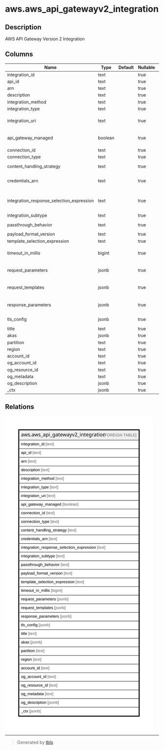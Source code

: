 # aws.aws_api_gatewayv2_integration

## Description

AWS API Gateway Version 2 Integration

## Columns

| Name | Type | Default | Nullable | Children | Parents | Comment |
| ---- | ---- | ------- | -------- | -------- | ------- | ------- |
| integration_id | text |  | true |  |  | Represents the identifier of an integration. |
| api_id | text |  | true |  |  | Represents the identifier of an API. |
| arn | text |  | true |  |  | The Amazon Resource Name (ARN) specifying the integration. |
| description | text |  | true |  |  | Represents the description of an integration. |
| integration_method | text |  | true |  |  | Specifies the integration's HTTP method type. |
| integration_type | text |  | true |  |  | Represents an API method integration type. |
| integration_uri | text |  | true |  |  | A string representation of a URI with a length between [1-2048]. For a Lambda integration, specify the URI of a Lambda function. For an HTTP integration, specify a fully-qualified URL. |
| api_gateway_managed | boolean |  | true |  |  | Specifies whether an integration is managed by API Gateway. If you created an API using using quick create, the resulting integration is managed by API Gateway. You can update a managed integration, but you can't delete it. |
| connection_id | text |  | true |  |  | The ID of the VPC link for a private integration. Supported only for HTTP APIs. |
| connection_type | text |  | true |  |  | Represents a connection type. |
| content_handling_strategy | text |  | true |  |  | Specifies how to handle response payload content type conversions. Supported only for WebSocket APIs. |
| credentials_arn | text |  | true |  |  | Specifies the credentials required for the integration, if any. For AWS integrations, three options are available. To specify an IAM Role for API Gateway to assume, use the role's Amazon Resource Name (ARN). |
| integration_response_selection_expression | text |  | true |  |  | An expression used to extract information at runtime. See Selection Expressions(https://docs.aws.amazon.com/apigateway/latest/developerguide/apigateway-websocket-api-selection-expressions.html#apigateway-websocket-api-apikey-selection-expressions for more information. |
| integration_subtype | text |  | true |  |  | A string with a length between [1-128]. |
| passthrough_behavior | text |  | true |  |  | Represents passthrough behavior for an integration response. Supported only for WebSocket APIs. |
| payload_format_version | text |  | true |  |  | Specifies the format of the payload sent to an integration. Required for HTTP APIs. |
| template_selection_expression | text |  | true |  |  | The template selection expression for the integration. Supported only for WebSocket APIs. |
| timeout_in_millis | bigint |  | true |  |  | Indicates custom timeout between 50 and 29,000 milliseconds for WebSocket APIs and between 50 and 30,000 milliseconds for HTTP APIs. The default timeout is 29 seconds for WebSocket APIs and 30 seconds for HTTP APIs. |
| request_parameters | jsonb |  | true |  |  | For HTTP API itegrations, without a specified integrationSubtype request parameters are a key-value map specifying how to transform HTTP requests before sending them to backend integrations. The key should follow the pattern <action>:<header|querystring|path>.<location>. The action can be append, overwrite or remove. For values, you can provide static values, or map request data, stage variables, or context variables that are evaluated at runtime. To learn more, see Transforming API requests and responses (https://docs.aws.amazon.com/apigateway/latest/developerguide/http-api-parameter-mapping.html). |
| request_templates | jsonb |  | true |  |  | Represents a map of Velocity templates that are applied on the request payload based on the value of the Content-Type header sent by the client. The content type value is the key in this map, and the template (as a String) is the value. Supported only for WebSocket APIs. |
| response_parameters | jsonb |  | true |  |  | API requests and responses (https://docs.aws.amazon.com/apigateway/latest/developerguide/http-api-parameter-mapping.html). |
| tls_config | jsonb |  | true |  |  | The TLS configuration for a private integration. If you specify a TLS configuration, private integration traffic uses the HTTPS protocol. Supported only for HTTP APIs. |
| title | text |  | true |  |  | Title of the resource. |
| akas | jsonb |  | true |  |  | Array of globally unique identifier strings (also known as) for the resource. |
| partition | text |  | true |  |  | The AWS partition in which the resource is located (aws, aws-cn, or aws-us-gov). |
| region | text |  | true |  |  | The AWS Region in which the resource is located. |
| account_id | text |  | true |  |  | The AWS Account ID in which the resource is located. |
| og_account_id | text |  | true |  |  | The Platform Account ID in which the resource is located. |
| og_resource_id | text |  | true |  |  | The unique ID of the resource in opengovernance. |
| og_metadata | text |  | true |  |  | Platform Metadata of the AWS resource. |
| og_description | jsonb |  | true |  |  | The full model description of the resource |
| _ctx | jsonb |  | true |  |  | Steampipe context in JSON form, e.g. connection_name. |

## Relations

![er](aws.aws_api_gatewayv2_integration.svg)

---

> Generated by [tbls](https://github.com/k1LoW/tbls)

